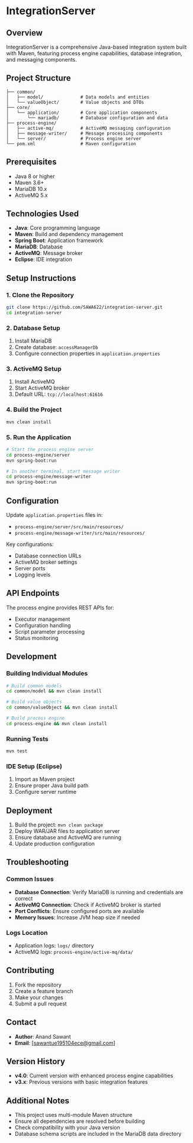 # IntegrationServer

## Overview
IntegrationServer is a comprehensive Java-based integration system built with Maven, featuring process engine capabilities, database integration, and messaging components.

## Project Structure
```
├── common/
│   ├── model/              # Data models and entities
│   └── valueObject/        # Value objects and DTOs
├── core/
│   └── application/        # Core application components
│       └── mariadb/        # Database configuration and data
├── process-engine/
│   ├── active-mq/          # ActiveMQ messaging configuration
│   ├── message-writer/     # Message processing components
│   └── server/             # Process engine server
└── pom.xml                 # Maven configuration
```

## Prerequisites
- Java 8 or higher
- Maven 3.6+
- MariaDB 10.x
- ActiveMQ 5.x

## Technologies Used
- **Java**: Core programming language
- **Maven**: Build and dependency management
- **Spring Boot**: Application framework
- **MariaDB**: Database
- **ActiveMQ**: Message broker
- **Eclipse**: IDE integration

## Setup Instructions

### 1. Clone the Repository
```bash
git clone https://github.com/SAWA622/integration-server.git
cd integration-server
```

### 2. Database Setup
1. Install MariaDB
2. Create database: `accessManagerDb`
3. Configure connection properties in `application.properties`

### 3. ActiveMQ Setup
1. Install ActiveMQ
2. Start ActiveMQ broker
3. Default URL: `tcp://localhost:61616`

### 4. Build the Project
```bash
mvn clean install
```

### 5. Run the Application
```bash
# Start the process engine server
cd process-engine/server
mvn spring-boot:run

# In another terminal, start message writer
cd process-engine/message-writer
mvn spring-boot:run
```

## Configuration
Update `application.properties` files in:
- `process-engine/server/src/main/resources/`
- `process-engine/message-writer/src/main/resources/`

Key configurations:
- Database connection URLs
- ActiveMQ broker settings
- Server ports
- Logging levels

## API Endpoints
The process engine provides REST APIs for:
- Executor management
- Configuration handling
- Script parameter processing
- Status monitoring

## Development

### Building Individual Modules
```bash
# Build common models
cd common/model && mvn clean install

# Build value objects
cd common/valueObject && mvn clean install

# Build process engine
cd process-engine && mvn clean install
```

### Running Tests
```bash
mvn test
```

### IDE Setup (Eclipse)
1. Import as Maven project
2. Ensure proper Java build path
3. Configure server runtime

## Deployment
1. Build the project: `mvn clean package`
2. Deploy WAR/JAR files to application server
3. Ensure database and ActiveMQ are running
4. Update production configuration

## Troubleshooting

### Common Issues
- **Database Connection**: Verify MariaDB is running and credentials are correct
- **ActiveMQ Connection**: Check if ActiveMQ broker is started
- **Port Conflicts**: Ensure configured ports are available
- **Memory Issues**: Increase JVM heap size if needed

### Logs Location
- Application logs: `logs/` directory
- ActiveMQ logs: `process-engine/active-mq/data/`

## Contributing
1. Fork the repository
2. Create a feature branch
3. Make your changes
4. Submit a pull request


## Contact
- **Author**: Anand Sawant
- **Email**: [sawantue195104ece@gmail.com]

## Version History
- **v4.0**: Current version with enhanced process engine capabilities
- **v3.x**: Previous versions with basic integration features

## Additional Notes
- This project uses multi-module Maven structure
- Ensure all dependencies are resolved before building
- Check compatibility with your Java version
- Database schema scripts are included in the MariaDB data directory